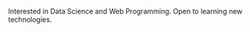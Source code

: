 Interested in Data Science and Web Programming.
Open to learning new technologies.

<!---
rrriadi/rrriadi is a ✨ special ✨ repository because its `README.md` (this file) appears on your GitHub profile.
You can click the Preview link to take a look at your changes.
--->
